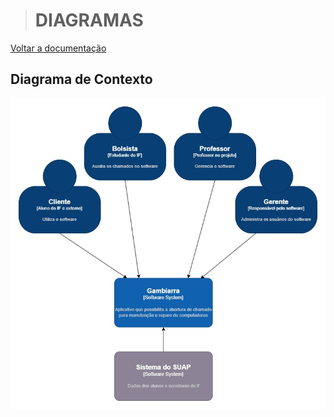 ># DIAGRAMAS
[Voltar a documentação](../documentacao.md)
## Diagrama de Contexto 

![diagrama de contexto gambiarra](img/Contexto.jpg "Diagrama de contexto Gambiarra")
